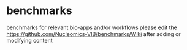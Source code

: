 # benchmarks
benchmarks for relevant bio-apps and/or workflows
please edit the https://github.com/Nucleomics-VIB/benchmarks/Wiki after adding or modifying content
